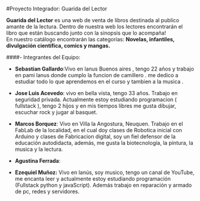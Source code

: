 #Proyecto Integrador: Guarida del Lector

**Guarida del Lector** es una web de venta de libros destinada al publico amante de la lectura. Dentro de nuestra web los lectores encontrarán el libro que están buscando junto con la sinopsis que lo acompaña!  
En nuestro catálogo encontrarán las categorías: **Novelas, infantiles, divulgación científica, comics y mangas.**

####- Integrantes del Equipo:

- **Sebastian Gallardo**:Vivo en lanus Buenos aires , tengo 22 años y trabajo en pami lanus donde cumplo la funcion de camillero . me dedico a estudiar todo lo que aprendemos en el curso y tambien a la musica .

- **Jose Luis Acevedo**: vivo en bella vista, tengo 33 años. Trabajo en seguridad privada. 
Actualmente estoy estudiando programacion ( fullstack ), tengo 2 hijos y en mis tiempos libres me gusta dibujar, escuchar rock y jugar al basquet.

- **Marcos Borquez**: Vivo en Villa la Angostura, Neuquen. Trabajo en el FabLab de la localidad, en el cual doy clases de Robotica inicial con Arduino y clases de Fabricacion digital, soy un fiel defensor de la educación autodidacta, además, me gusta la biotecnología, la pintura, la musica y la lectura.

- **Agustina Ferrada**:

- **Ezequiel Muñoz:** Vivo en lanús, soy musico, tengo un canal de YouTube, me encanta leer y actualmente estoy estudiando programación (Fullstack python y javaScript). Además trabajo en reparación y armado de pc, redes y servidores.